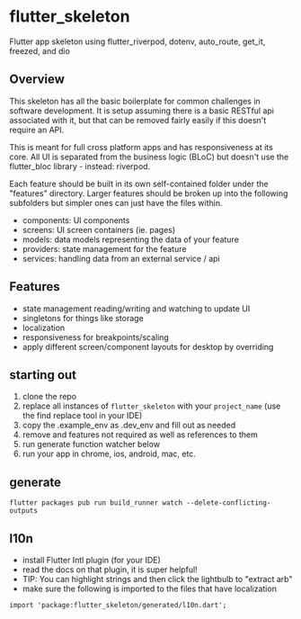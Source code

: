 # flutter_skeleton

Flutter app skeleton using flutter_riverpod, dotenv, auto_route, get_it, freezed, and dio

## Overview

This skeleton has all the basic boilerplate for common challenges in software development. It is setup assuming there is a basic RESTful api associated with it, but that can be removed fairly easily if this doesn't require an API.

This is meant for full cross platform apps and has responsiveness at its core. All UI is separated from the business logic (BLoC) but doesn't use the flutter_bloc library - instead: riverpod.

Each feature should be built in its own self-contained folder under the "features" directory. Larger features should be broken up into the following subfolders but simpler ones can just have the files within.

- components: UI components
- screens: UI screen containers (ie. pages)
- models: data models representing the data of your feature
- providers: state management for the feature
- services: handling data from an external service / api

## Features

- state management reading/writing and watching to update UI
- singletons for things like storage
- localization
- responsiveness for breakpoints/scaling
- apply different screen/component layouts for desktop by overriding

## starting out

1. clone the repo
2. replace all instances of `flutter_skeleton` with your `project_name` (use the find replace tool in your IDE)
3. copy the .example_env as .dev_env and fill out as needed
4. remove and features not required as well as references to them
5. run generate function watcher below
6. run your app in chrome, ios, android, mac, etc.

## generate

```
flutter packages pub run build_runner watch --delete-conflicting-outputs
```

## l10n

- install Flutter Intl plugin (for your IDE)
- read the docs on that plugin, it is super helpful!
- TIP: You can highlight strings and then click the lightbulb to "extract arb"
- make sure the following is imported to the files that have localization

```
import 'package:flutter_skeleton/generated/l10n.dart';
```
